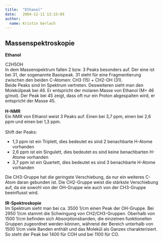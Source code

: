 ```yaml
---
title:  "Ethanol"
date:   2004-12-11 13:15:09
author: 
  name: Kristin Gerlach
---
```


<h2>Massenspektroskopie</h2>
<p><strong>Ethanol</strong></p>
<p>C2H5OH<br />In dem Massenspektrum fallen 2 bzw. 3 Peaks besonders auf. Der eine ist bei 31, der sogenannte Basispeak. 31 steht für eine Fragmentierung zwischen den beiden C-Atomen: CH3 (15) + CH2-OH (31).<br />Beide Peaks sind im Spektrum vertreten. Desweiteren sieht man den Molekülpeak bei 46. Er entspricht der molaren Masse von Ethanol (M= 46 g/mol). Der Peak bei 45 zeigt, dass oft nur ein Proton abgespalten wird, er entspricht der Masse 45.<br /><br /><strong>H-NMR</strong><br />Ein NMR von Ethanol weist 3 Peaks auf. Einen bei 3,7 ppm, einen bei 2,6 ppm und einen bei 1,3 ppm.<br /><br />Shift der Peaks:</p>
<ul>
<li>1,3 ppm ist ein Triplett, dies bedeutet es sind 2 benachbarte H-Atome vorhanden</li>
<li>2,6 ppm ist ein Singulett, dies bedeutet es sind keine benachbarten H-Atome vorhanden</li>
<li>3,7 ppm ist ein Quartett, dies bedeutet es sind 3 benachbarte H-Atome vorhanden</li>
</ul>
<p>Die CH3-Gruppe hat die geringste Verschiebung, da nur ein weiteres C-Atom daran gebunden ist. Die CH2-Gruppe weist die stärkste Verschiebung auf, da sie sowohl von der OH-Gruppe wie auch von der CH3-Gruppe beeinflusst wird.<br /><br /><strong>IR-Spektroskopie<br /></strong>Im Spektrum sieht man bei ca. 3500 1/cm einen Peak der OH-Gruppe. Bei 2950 1/cm stammt die Schwingung von CH2/CH3-Gruppen. Oberhalb von 1500 1/cm befinden sich Absorptionsbanden, die einzelnen funktionellen Gruppen zugeordnet werden können, während der Bereich unterhalb von 1500 1/cm viele Banden enthält und das Molekül als Ganzes charakterisiert. So steht der Peak bei 1400 für COH und bei 1100 für CO.</p>